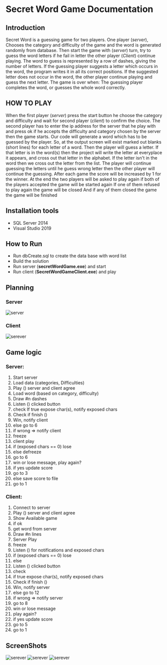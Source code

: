 # Secret Word Game Documentation

## Introduction
Secret Word is a guessing game for two players. One player (*server*), Chooses the category and difficulty of the game and the word is generated randomly from database.
Then start the game with (*server*) turn, try to guess the word letters if he fail in letter the other player (*Client*) continue playing.
The word to guess is represented by a row of dashes, giving the number of letters. If the guessing player suggests a letter which occurs in the word, the program writes it in all its correct positions. If the suggested letter does not occur in the word, the other player continue playing and guess the next letter.
The game is over when:
The guessing player completes the word, or guesses the whole word correctly.

## HOW TO PLAY
When the first player (*server*) press the start button he choose the category and difficulty and wait for second player (*client*) to confirm the choice. The second player has to enter the ip address for the server that he play with and press ok if he accepts the difficulty and category chosen by the server then the game starts.
Our code will generate a word which has to be guessed by the player. So, at the output screen will exist marked out blanks (short lines) for each letter of a word. Then the player will guess a letter. If that letter is in the word(s) then the project will write the letter at everyplace it appears, and cross out that letter in the alphabet. If the letter isn't in the word then we cross out the letter from the list. The player will continue guessing the letters until he guess wrong letter then the other player will continue the guessing.
After each game the score will be increased by 1 for the winner.
At the end the two players will be asked to play again if both of the players accepted the game will be started again 
If one of them refused to play again the game will be closed
And if any of them closed the game the game will be finished

## Installation tools
-	SQL Server 2014
-	Visual Studio 2019


## How to Run
-	Run dbCreate.sql to create the data base with word list
-	Build the solution 
-	Run server (**secretWordGame.exe**) and start
-	Run client (**SecretWordGameClient.exe**) and play

## Planning
### Server
![server](./Resources/01.PNG)

### Client
![serever](./Resources/02.png)

## Game logic
### Server:
1. Start server  
2. Load data (categories, Difficulties)  
3. Play () server and client agree  
4. Load word (based on category, difficulty)  
5. Draw #n dashes  
6. Listen () clicked button  
7. check If true expose char(s), notify exposed chars  
8. Check if finish ()  
9. Win, notify client   
10. else go to 6  
11. if wrong => notify client  
12. freeze  
13. client play  
14. if (exposed chars == 0) lose  
15. else defreeze  
16. go to 6  
17. win or lose message, play again?  
18. if yes update score  
19. go to 3  
20. else save score to file  
21. go to 1  

### Client:
1. Connect to server
2. Play () server and client agree
3. Show Available game
4. if ok
5. get word from server
6. Draw #n lines
7. Server Play
8. freeze
9. Listen () for notifications and exposed chars
10. if (exposed chars == 0) lose
11. else 
12. Listen () clicked button
13. check
14. if true expose char(s), notify exposed chars
15. Check if finish ()
16. Win, notify server
17. else go to 12
18. if wrong => notify server
19. go to 8
20. win or lose message
21. play again?
22. if yes update score
23. go to 5
24. go to 1

## ScreenShots
![serever](./Resources/03.jpeg)
![serever](./Resources/04.jpeg)
![serever](./Resources/05.png)